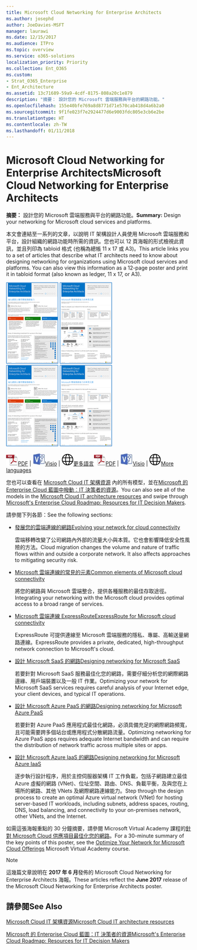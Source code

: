 ```yaml
---
title: Microsoft Cloud Networking for Enterprise Architects
ms.author: josephd
author: JoeDavies-MSFT
manager: laurawi
ms.date: 12/15/2017
ms.audience: ITPro
ms.topic: overview
ms.service: o365-solutions
localization_priority: Priority
ms.collection: Ent_O365
ms.custom:
- Strat_O365_Enterprise
- Ent_Architecture
ms.assetid: 13c71689-59a9-4cdf-8175-808a20c1e879
description: "摘要： 設計您的 Microsoft 雲端服務與平台的網路功能。"
ms.openlocfilehash: 155e40bfe769a8d8771d71e570cab418d4a6b2a0
ms.sourcegitcommit: 9f1fe023f7e2924477d6e9003fdc805e3cb6e2be
ms.translationtype: HT
ms.contentlocale: zh-TW
ms.lasthandoff: 01/11/2018
---
```

# <a name="microsoft-cloud-networking-for-enterprise-architects"></a><span data-ttu-id="ffb74-103">Microsoft Cloud Networking for Enterprise Architects</span><span class="sxs-lookup"><span data-stu-id="ffb74-103">Microsoft Cloud Networking for Enterprise Architects</span></span>

 <span data-ttu-id="ffb74-104">**摘要：** 設計您的 Microsoft 雲端服務與平台的網路功能。</span><span class="sxs-lookup"><span data-stu-id="ffb74-104">**Summary:** Design your networking for Microsoft cloud services and platforms.</span></span>
  
<span data-ttu-id="ffb74-p101">本文會連結至一系列的文章，以說明 IT 架構設計人員使用 Microsoft 雲端服務和平台，設計組織的網路功能時所需的資訊。您也可以 12 頁海報的形式檢視此資訊，並且列印為 tabloid 格式 (也稱為總帳 11 x 17 或 A3)。</span><span class="sxs-lookup"><span data-stu-id="ffb74-p101">This article links you to a set of articles that describe what IT architects need to know about designing networking for organizations using Microsoft cloud services and platforms. You can also view this information as a 12-page poster and print it in tabloid format (also known as ledger, 11 x 17, or A3).</span></span>
  
<span data-ttu-id="ffb74-107">[![Microsoft 雲端網路模型的縮圖影像](images/95e8ab6a-b4d0-4836-acc1-b0b77ebf46e6.png)  
](https://go.microsoft.com/fwlink/p/?linkid=842073)</span><span class="sxs-lookup"><span data-stu-id="ffb74-107">[![Thumb image for Microsoft cloud networking model](images/95e8ab6a-b4d0-4836-acc1-b0b77ebf46e6.png)  
](https://go.microsoft.com/fwlink/p/?linkid=842073)</span></span>
  
<span data-ttu-id="ffb74-108">![PDF 檔案](images/ITPro_Other_PDFicon.png)[PDF](https://go.microsoft.com/fwlink/p/?linkid=842073) | ![Visio 檔案](images/ITPro_Other_VisioIcon.jpg)[Visio](https://go.microsoft.com/fwlink/p/?linkid=842074) | ![參閱其他語言版本的頁面](images/e16c992d-b0f8-48ae-bf44-db7a9fcaab9e.png)[更多語言](https://www.microsoft.com/download/details.aspx?id=54425)</span><span class="sxs-lookup"><span data-stu-id="ffb74-108">![PDF file](images/ITPro_Other_PDFicon.png)[PDF](https://go.microsoft.com/fwlink/p/?linkid=842073) | ![Visio file](images/ITPro_Other_VisioIcon.jpg)[Visio](https://go.microsoft.com/fwlink/p/?linkid=842074) | ![See a page with versions in additional languages](images/e16c992d-b0f8-48ae-bf44-db7a9fcaab9e.png)[More languages](https://www.microsoft.com/download/details.aspx?id=54425)</span></span>
  
<span data-ttu-id="ffb74-109">您也可以查看在 [Microsoft Cloud IT 架構資源](microsoft-cloud-it-architecture-resources.md) 內的所有模型，並在[Microsoft 的 Enterprise Cloud 藍圖中撥動︰IT 決策者的資源]((https://aka.ms/cloudarchitecture))。</span><span class="sxs-lookup"><span data-stu-id="ffb74-109">You can also see all of the models in the [Microsoft Cloud IT architecture resources](microsoft-cloud-it-architecture-resources.md) and swipe through [Microsoft's Enterprise Cloud Roadmap: Resources for IT Decision Makers]((https://aka.ms/cloudarchitecture)).</span></span>
  
<span data-ttu-id="ffb74-110">請參閱下列各節：</span><span class="sxs-lookup"><span data-stu-id="ffb74-110">See the following sections:</span></span>
  
- [<span data-ttu-id="ffb74-111">發展您的雲端連線的網路</span><span class="sxs-lookup"><span data-stu-id="ffb74-111">Evolving your network for cloud connectivity</span></span>](evolving-your-network-for-cloud-connectivity.md)
    
    <span data-ttu-id="ffb74-p102">雲端移轉改變了公司網路內外部的流量大小與本質。它也會影響降低安全性風險的方法。</span><span class="sxs-lookup"><span data-stu-id="ffb74-p102">Cloud migration changes the volume and nature of traffic flows within and outside a corporate network. It also affects approaches to mitigating security risk.</span></span>
    
- [<span data-ttu-id="ffb74-114">Microsoft 雲端連線的常見的元素</span><span class="sxs-lookup"><span data-stu-id="ffb74-114">Common elements of Microsoft cloud connectivity</span></span>](common-elements-of-microsoft-cloud-connectivity.md)
    
    <span data-ttu-id="ffb74-115">將您的網路與 Microsoft 雲端整合，提供各種服務的最佳存取途徑。</span><span class="sxs-lookup"><span data-stu-id="ffb74-115">Integrating your networking with the Microsoft cloud provides optimal access to a broad range of services.</span></span>
    
- [<span data-ttu-id="ffb74-116">Microsoft 雲端連線 ExpressRoute</span><span class="sxs-lookup"><span data-stu-id="ffb74-116">ExpressRoute for Microsoft cloud connectivity</span></span>](expressroute-for-microsoft-cloud-connectivity.md)
    
    <span data-ttu-id="ffb74-117">ExpressRoute 可提供連線至 Microsoft 雲端服務的隱私、專屬、高輸送量網路連線。</span><span class="sxs-lookup"><span data-stu-id="ffb74-117">ExpressRoute provides a private, dedicated, high-throughput network connection to Microsoft's cloud.</span></span>
    
- [<span data-ttu-id="ffb74-118">設計 Microsoft SaaS 的網路</span><span class="sxs-lookup"><span data-stu-id="ffb74-118">Designing networking for Microsoft SaaS</span></span>](designing-networking-for-microsoft-saas.md)
    
    <span data-ttu-id="ffb74-119">若要針對 Microsoft SaaS 服務最佳化您的網路，需要仔細分析您的網際網路邊緣、用戶端裝置以及一般 IT 作業。</span><span class="sxs-lookup"><span data-stu-id="ffb74-119">Optimizing your network for Microsoft SaaS services requires careful analysis of your Internet edge, your client devices, and typical IT operations.</span></span>
    
- [<span data-ttu-id="ffb74-120">設計 Microsoft Azure PaaS 的網路</span><span class="sxs-lookup"><span data-stu-id="ffb74-120">Designing networking for Microsoft Azure PaaS</span></span>](designing-networking-for-microsoft-azure-paas.md)
    
    <span data-ttu-id="ffb74-121">若要針對 Azure PaaS 應用程式最佳化網路，必須具備充足的網際網路頻寬，且可能需要跨多個站台或應用程式分散網路流量。</span><span class="sxs-lookup"><span data-stu-id="ffb74-121">Optimizing networking for Azure PaaS apps requires adequate Internet bandwidth and can require the distribution of network traffic across multiple sites or apps.</span></span>
    
- [<span data-ttu-id="ffb74-122">設計 Microsoft Azure IaaS 的網路</span><span class="sxs-lookup"><span data-stu-id="ffb74-122">Designing networking for Microsoft Azure IaaS</span></span>](designing-networking-for-microsoft-azure-iaas.md)
    
    <span data-ttu-id="ffb74-123">逐步執行設計程序，用於主控伺服器架構 IT 工作負載，包括子網路建立最佳 Azure 虛擬的網路 (VNet)、位址空間、路由、DNS、負載平衡，及與您在上場所的網路、其他 VNets 及網際網路連線能力。</span><span class="sxs-lookup"><span data-stu-id="ffb74-123">Step through the design process to create an optimal Azure virtual network (VNet) for hosting server-based IT workloads, including subnets, address spaces, routing, DNS, load balancing, and connectivity to your on-premises network, other VNets, and the Internet.</span></span>
    
<span data-ttu-id="ffb74-124">如需這張海報重點的 30 分鐘摘要，請參閱 Microsoft Virtual Academy 課程的[針對 Microsoft Cloud 供應項目最佳化您的網路]((https://mva.microsoft.com/zh-TW/training-courses/optimize-your-network-for-microsoft-cloud-offerings-17743))。</span><span class="sxs-lookup"><span data-stu-id="ffb74-124">For a 30-minute summary of the key points of this poster, see the [Optimize Your Network for Microsoft Cloud Offerings]((https://mva.microsoft.com/zh-TW/training-courses/optimize-your-network-for-microsoft-cloud-offerings-17743)) Microsoft Virtual Academy course.</span></span>
  
> [!NOTE]
> <span data-ttu-id="ffb74-125">這幾篇文章說明在 **2017 年 6 月**發佈的 Microsoft Cloud Networking for Enterprise Architects 海報。</span><span class="sxs-lookup"><span data-stu-id="ffb74-125">These articles reflect the **June 2017** release of the Microsoft Cloud Networking for Enterprise Architects poster.</span></span>
  
## <a name="see-also"></a><span data-ttu-id="ffb74-126">請參閱</span><span class="sxs-lookup"><span data-stu-id="ffb74-126">See Also</span></span>

[<span data-ttu-id="ffb74-127">Microsoft Cloud IT 架構資源</span><span class="sxs-lookup"><span data-stu-id="ffb74-127">Microsoft Cloud IT architecture resources</span></span>](microsoft-cloud-it-architecture-resources.md)

<span data-ttu-id="ffb74-128">[Microsoft 的 Enterprise Cloud 藍圖：IT 決策者的資源]((https://sway.com/FJ2xsyWtkJc2taRD))</span><span class="sxs-lookup"><span data-stu-id="ffb74-128">[Microsoft's Enterprise Cloud Roadmap: Resources for IT Decision Makers]((https://sway.com/FJ2xsyWtkJc2taRD))</span></span>




